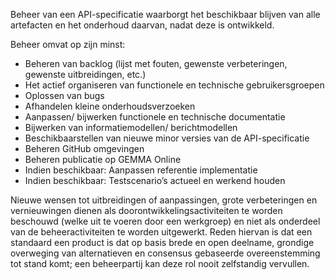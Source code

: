 Beheer van een API-specificatie waarborgt het beschikbaar blijven van alle artefacten en het onderhoud daarvan, nadat deze is ontwikkeld.

Beheer omvat op zijn minst:
* Beheren van backlog (lijst met fouten, gewenste verbeteringen, gewenste uitbreidingen, etc.)
* Het actief organiseren van functionele en technische gebruikersgroepen
* Oplossen van bugs 
* Afhandelen kleine onderhoudsverzoeken 
* Aanpassen/ bijwerken functionele en technische documentatie 
* Bijwerken van informatiemodellen/ berichtmodellen 
* Beschikbaarstellen van nieuwe minor versies van de API-specificatie 
* Beheren GitHub omgevingen 
* Beheren publicatie op GEMMA Online 
* Indien beschikbaar: Aanpassen referentie implementatie 
* Indien beschikbaar: Testscenario’s actueel en werkend houden 

Nieuwe wensen tot uitbreidingen of aanpassingen, grote verbeteringen en vernieuwingen dienen als doorontwikkelingsactiviteiten te worden beschouwd (welke uit te voeren door een werkgroep) en niet als onderdeel van de beheeractiviteiten te worden uitgewerkt. Reden hiervan is dat een standaard een product is dat op basis brede en open deelname, grondige overweging van alternatieven en consensus gebaseerde overeenstemming tot stand komt; een beheerpartij kan deze rol nooit zelfstandig vervullen.
